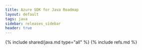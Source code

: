 ```yaml
---
title: Azure SDK for Java Roadmap
layout: default
tags: java
sidebar: releases_sidebar
header: true
---
```

{% include shared/java.md type="all" %}
{% include refs.md %}


